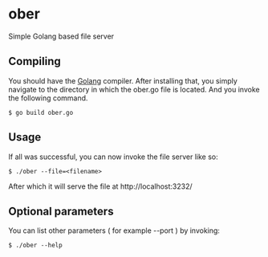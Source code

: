 # ober
Simple Golang based file server

## Compiling
You should have the [Golang](http://golang.org) compiler.
After installing that, you simply navigate to the directory in which the ober.go file is located. And you invoke the following command.
```
$ go build ober.go
```

## Usage
If all was successful, you can now invoke the file server like so:
```
$ ./ober --file=<filename>
```
After which it will serve the file at http://localhost:3232/

## Optional parameters
You can list other parameters ( for example --port ) by invoking:
```
$ ./ober --help
```
